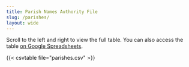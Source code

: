 ```yaml
---
title: Parish Names Authority File 
slug: /parishes/
layout: wide
---
```


Scroll to the left and right to view the full table. You can also access the table [on Google Spreadsheets](https://docs.google.com/spreadsheets/d/1w0sIG7dwFTV5xz9uq20UDTSADARhWDm7FizfyxQrM6E/edit?gid=0#gid=0).

{{< csvtable file="parishes.csv" >}}
